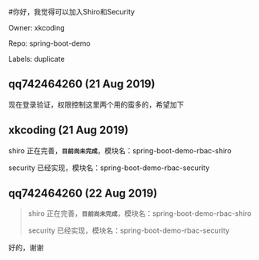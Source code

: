 #你好，我觉得可以加入Shiro和Security

Owner: xkcoding

Repo: spring-boot-demo

Labels: duplicate 

## qq742464260 (21 Aug 2019)

现在登录验证，权限控制这里两个用的蛮多的，希望加下

## xkcoding (21 Aug 2019)

shiro 正在完善，**`目前尚未完成`**，模块名：spring-boot-demo-rbac-shiro

security 已经实现，模块名：spring-boot-demo-rbac-security

## qq742464260 (22 Aug 2019)

> shiro 正在完善，**`目前尚未完成`**，模块名：spring-boot-demo-rbac-shiro
> 
> security 已经实现，模块名：spring-boot-demo-rbac-security

好的，谢谢

